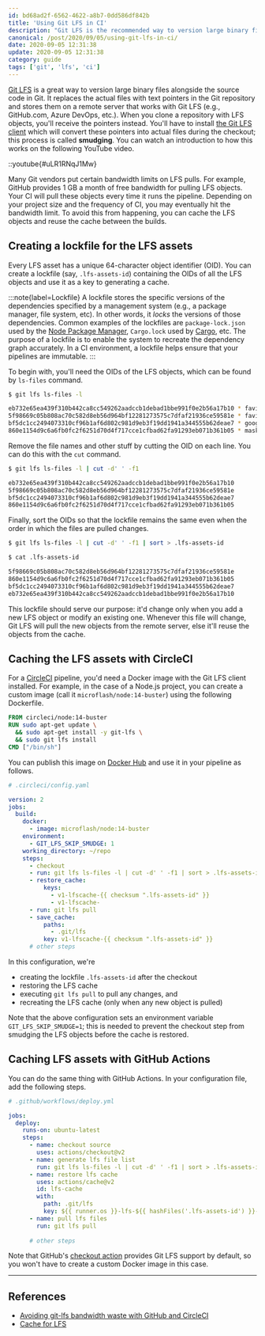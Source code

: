 ```yaml
---
id: bd68ad2f-6562-4622-a8b7-0dd586df842b
title: 'Using Git LFS in CI'
description: "Git LFS is the recommended way to version large binary files alongside the source code in Git. Your CI will pull these objects every time it runs the pipeline which can be a problem if you've limited bandwidth. What can you do get around this issue?"
canonical: /post/2020/09/05/using-git-lfs-in-ci/
date: 2020-09-05 12:31:38
update: 2020-09-05 12:31:38
category: guide
tags: ['git', 'lfs', 'ci']
---
```


[Git LFS](https://git-lfs.github.com/) is a great way to version large binary files alongside the source code in Git. It replaces the actual files with text pointers in the Git repository and stores them on a remote server that works with Git LFS (e.g., GitHub.com, Azure DevOps, etc.). When you clone a repository with LFS objects, you'll receive the pointers instead. You'll have to install [the Git LFS client](https://github.com/git-lfs/git-lfs/releases/latest) which will convert these pointers into actual files during the checkout; this process is called **smudging**. You can watch an introduction to how this works on the following YouTube video.

::youtube{#uLR1RNqJ1Mw}

Many Git vendors put certain bandwidth limits on LFS pulls. For example, GitHub provides 1 GB a month of free bandwidth for pulling LFS objects. Your CI will pull these objects every time it runs the pipeline. Depending on your project size and the frequency of CI, you may eventually hit the bandwidth limit. To avoid this from happening, you can cache the LFS objects and reuse the cache between the builds.

## Creating a lockfile for the LFS assets

Every LFS asset has a unique 64-character object identifier (OID). You can create a lockfile (say, `.lfs-assets-id`) containing the OIDs of all the LFS objects and use it as a key to generating a cache.

:::note{label=Lockfile}
A lockfile stores the specific versions of the dependencies specified by a management system (e.g., a package manager, file system, etc). In other words, it *locks* the versions of those dependencies. Common examples of the lockfiles are `package-lock.json` used by the [Node Package Manager](https://docs.npmjs.com/configuring-npm/package-lock-json.html), `Cargo.lock` used by [Cargo](https://doc.rust-lang.org/cargo/), etc. The purpose of a lockfile is to enable the system to recreate the dependency graph accurately. In a CI environment, a lockfile helps ensure that your pipelines are immutable.
:::

To begin with, you'll need the OIDs of the LFS objects, which can be found by `ls-files` command.

```sh
$ git lfs ls-files -l

eb732e65ea439f310b442ca8cc549262aadccb1debad1bbe991f0e2b56a17b10 * favicon.ico
5f98669c05b808ac70c582d8eb56d964bf12281273575c7dfaf21936ce59581e * favicon.svg
bf5dc1cc2494073310cf96b1af6d802c981d9eb3f19dd1941a344555b62deae7 * google-touch-icon.png
860e1154d9c6a6fb0fc2f6251d70d4f717cce1cfbad62fa91293eb071b361b05 * mask-icon.svg
```

Remove the file names and other stuff by cutting the OID on each line. You can do this with the `cut` command.

```sh
$ git lfs ls-files -l | cut -d' ' -f1

eb732e65ea439f310b442ca8cc549262aadccb1debad1bbe991f0e2b56a17b10
5f98669c05b808ac70c582d8eb56d964bf12281273575c7dfaf21936ce59581e
bf5dc1cc2494073310cf96b1af6d802c981d9eb3f19dd1941a344555b62deae7
860e1154d9c6a6fb0fc2f6251d70d4f717cce1cfbad62fa91293eb071b361b05
```

Finally, sort the OIDs so that the lockfile remains the same even when the order in which the files are pulled changes.

```sh
$ git lfs ls-files -l | cut -d' ' -f1 | sort > .lfs-assets-id

$ cat .lfs-assets-id

5f98669c05b808ac70c582d8eb56d964bf12281273575c7dfaf21936ce59581e
860e1154d9c6a6fb0fc2f6251d70d4f717cce1cfbad62fa91293eb071b361b05
bf5dc1cc2494073310cf96b1af6d802c981d9eb3f19dd1941a344555b62deae7
eb732e65ea439f310b442ca8cc549262aadccb1debad1bbe991f0e2b56a17b10
```

This lockfile should serve our purpose: it'd change only when you add a new LFS object or modify an existing one. Whenever this file will change, Git LFS will pull the new objects from the remote server, else it'll reuse the objects from the cache.

## Caching the LFS assets with CircleCI

For a [CircleCI](https://circleci.com/) pipeline, you'd need a Docker image with the Git LFS client installed. For example, in the case of a Node.js project, you can create a custom image (call it `microflash/node:14-buster`) using the following Dockerfile.

```dockerfile
FROM circleci/node:14-buster
RUN sudo apt-get update \
  && sudo apt-get install -y git-lfs \
  && sudo git lfs install
CMD ["/bin/sh"]
```

You can publish this image on [Docker Hub](https://hub.docker.com/) and use it in your pipeline as follows.

```yml {9,12-22}
# .circleci/config.yaml

version: 2
jobs:
  build:
    docker:
      - image: microflash/node:14-buster
    environment:
      - GIT_LFS_SKIP_SMUDGE: 1
    working_directory: ~/repo
    steps:
      - checkout
      - run: git lfs ls-files -l | cut -d' ' -f1 | sort > .lfs-assets-id
      - restore_cache:
          keys:
            - v1-lfscache-{{ checksum ".lfs-assets-id" }}
            - v1-lfscache-
      - run: git lfs pull
      - save_cache:
          paths:
            - .git/lfs
          key: v1-lfscache-{{ checksum ".lfs-assets-id" }}
      # other steps
```

In this configuration, we're 
- creating the lockfile `.lfs-assets-id` after the checkout
- restoring the LFS cache
- executing `git lfs pull` to pull any changes, and
- recreating the LFS cache (only when any new object is pulled)

Note that the above configuration sets an environment variable `GIT_LFS_SKIP_SMUDGE=1`; this is needed to prevent the checkout step from smudging the LFS objects before the cache is restored.

## Caching LFS assets with GitHub Actions

You can do the same thing with GitHub Actions. In your configuration file, add the following steps. 

```yml {7-18}
# .github/workflows/deploy.yml

jobs:
  deploy:
    runs-on: ubuntu-latest
    steps:
      - name: checkout source
        uses: actions/checkout@v2
      - name: generate lfs file list
        run: git lfs ls-files -l | cut -d' ' -f1 | sort > .lfs-assets-id
      - name: restore lfs cache
        uses: actions/cache@v2
        id: lfs-cache
        with:
          path: .git/lfs
          key: ${{ runner.os }}-lfs-${{ hashFiles('.lfs-assets-id') }}-v1
      - name: pull lfs files
        run: git lfs pull
      
      # other steps
```

Note that GitHub's [checkout action](https://github.com/actions/checkout) provides Git LFS support by default, so you won't have to create a custom Docker image in this case.

---

## References

- [Avoiding git-lfs bandwidth waste with GitHub and CircleCI](https://www.develer.com/en/avoiding-git-lfs-bandiwdth-waste-with-github-and-circleci/)
- [Cache for LFS](https://github.com/actions/checkout/issues/165#issuecomment-657673315)
